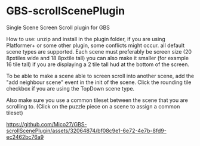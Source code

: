 # GBS-scrollScenePlugin
 Single Scene Screen Scroll plugin for GBS

How to use:
unzip and install in the plugin folder, if you are using Platformer+ or some other plugin, some conflicts might occur.
all default scene types are supported. Each scene must preferably be screen size (20 8pxtiles wide and 18 8pxtile tall)
you can also make it smaller (for example 16 tile tall) if you are displaying a 2 tile tall hud at the bottom of the screen.

To be able to make a scene able to screen scroll into another scene, add the "add neighbour scene" event in the init of the scene.
Click the rounding tile checkbox if you are using the TopDown scene type.

Also make sure you use a common tileset between the scene that you are scrolling to. (Click on the puzzle piece on a scene to assign a common tileset)


https://github.com/Mico27/GBS-scrollScenePlugin/assets/32064874/bf08c9e1-6e72-4e7b-8fd9-ec2462bc76a9

